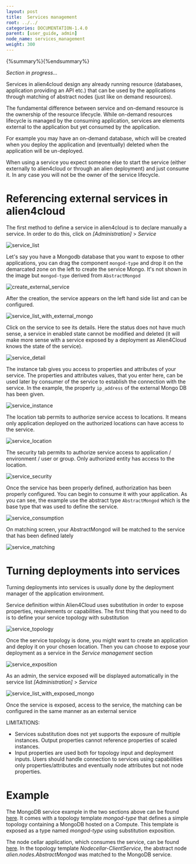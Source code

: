 ```yaml
---
layout: post
title:  Services management
root: ../../
categories: DOCUMENTATION-1.4.0
parent: [user_guide, admin]
node_name: services_management
weight: 300
---
```


{%summary%}{%endsummary%}

*Section in progress...*

Services in alien4cloud design any already running resource (databases, application providing an API etc.) that can be used by the applications through matching of abstract nodes (just like on demand resources).

The fundamental difference between service and on-demand resource is the ownership of the resource lifecycle. While on-demand resources lifecycle is managed by the consuming application, services are elements external to the application but yet consumed by the application.

For example you may have an on-demand database, which will be created when you deploy the application and (eventually) deleted when the application will be un-deployed.

When using a service you expect someone else to start the service (either externally to alien4cloud or through an alien deployment) and just consume it. In any case you will not be the owner of the service lifecycle.

# Referencing external services in alien4cloud

The first method to define a service in alien4cloud is to declare manually a service. In order to do this, click on *[Administration]* > *Service*

![service_list](../../images/1.4.0/user_guide/service/service_list.png)

Let's say you have a Mongodb database that you want to expose to other applications, you can drag the component `mongod-type` and drop it on the demarcated zone on the left to create the service Mongo. It's not shown in the image but `mongod-type` derived from `AbstractMongod`

 ![create_external_service](../../images/1.4.0/user_guide/service/create_external_service.png)

After the creation, the service appears on the left hand side list and can be configured.

![service_list_with_external_mongo](../../images/1.4.0/user_guide/service/service_list_with_external_mongo.png)

 Click on the service to see its details. Here the status does not have much sense, a service in enabled state cannot be modified and deleted (it will make more sense with a service exposed by a deployment as Alien4Cloud knows the state of the service).

![service_detail](../../images/1.4.0/user_guide/service/service_detail.png)

The instance tab gives you access to properties and attributes of your service. The properties and attributes values, that you enter here, can be used later by consumer of the service to establish the connection with the service. In the example, the property `ip_address` of the external Mongo DB has been given.

![service_instance](../../images/1.4.0/user_guide/service/service_instance.png)

The location tab permits to authorize service access to locations. It means only application deployed on the authorized locations can have access to the service.

![service_location](../../images/1.4.0/user_guide/service/service_location.png)

The security tab permits to authorize service access to application / environment / user or group. Only authorized entity has access to the location.

![service_security](../../images/1.4.0/user_guide/service/service_security.png)

Once the service has been properly defined, authorization has been properly configured. You can begin to consume it with your application. As you can see, the example use the abstract type `AbstractMongod` which is the base type that was used to define the service.

![service_consumption](../../images/1.4.0/user_guide/service/service_consumption.png)

On matching screen, your AbstractMongod will be matched to the service that has been defined lately

![service_matching](../../images/1.4.0/user_guide/service/service_matching.png)

# Turning deployments into services

Turning deployments into services is usually done by the deployment manager of the application environment.

Service definition within Alien4Cloud uses substitution in order to expose properties, requirements or capabilities. The first thing that you need to do is to define your service topology with substitution

![service_topology](../../images/1.4.0/user_guide/service/service_topology.png)

Once the service topology is done, you might want to create an application and deploy it on your chosen location. Then you can choose to expose your deployment as a service in the *Service management* section

![service_exposition](../../images/1.4.0/user_guide/service/service_exposition.png)

As an admin, the service exposed will be displayed automatically in the service list *[Administration]* > *Service*

![service_list_with_exposed_mongo](../../images/1.4.0/user_guide/service/service_list_with_exposed_mongo.png)

Once the service is exposed, access to the service, the matching can be configured in the same manner as an external service

LIMITATIONS:

 - Services substitution does not yet supports the exposure of multiple instances. Output properties cannot reference properties of scaled instances.
 - Input properties are used both for topology input and deployment inputs. Users should handle connection to services using capabilities only properties/attributes and eventually node attributes but not node properties.

# Example

The MongoDB service example in the two sections above can be found [here](https://github.com/alien4cloud/samples/tree/master/mongo). It comes with a topology template *mongod-type* that defines a simple topology containing a MongoDB hosted on a Compute. This template is exposed as a type named *mongod-type* using substitution exposition.

The node cellar application, which consumes the service, can be found [here](https://github.com/alien4cloud/samples/tree/master/topology-nodecellar-service). In the topology template _Nodecellar-ClientService_, the abstract node *alien.nodes.AbstractMongod* was matched to the MongoDB service.
